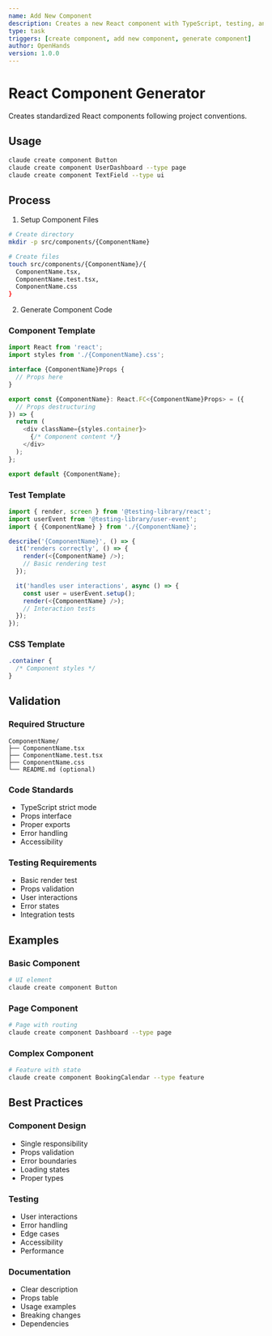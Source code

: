 ```yaml
---
name: Add New Component
description: Creates a new React component with TypeScript, testing, and documentation
type: task
triggers: [create component, add new component, generate component]
author: OpenHands
version: 1.0.0
---
```


# React Component Generator

Creates standardized React components following project conventions.

## Usage

```bash
claude create component Button
claude create component UserDashboard --type page
claude create component TextField --type ui
```

## Process

1. Setup Component Files
```bash
# Create directory
mkdir -p src/components/{ComponentName}

# Create files
touch src/components/{ComponentName}/{
  ComponentName.tsx,
  ComponentName.test.tsx,
  ComponentName.css
}
```

2. Generate Component Code

### Component Template
```typescript
import React from 'react';
import styles from './{ComponentName}.css';

interface {ComponentName}Props {
  // Props here
}

export const {ComponentName}: React.FC<{ComponentName}Props> = ({
  // Props destructuring
}) => {
  return (
    <div className={styles.container}>
      {/* Component content */}
    </div>
  );
};

export default {ComponentName};
```

### Test Template
```typescript
import { render, screen } from '@testing-library/react';
import userEvent from '@testing-library/user-event';
import { {ComponentName} } from './{ComponentName}';

describe('{ComponentName}', () => {
  it('renders correctly', () => {
    render(<{ComponentName} />);
    // Basic rendering test
  });

  it('handles user interactions', async () => {
    const user = userEvent.setup();
    render(<{ComponentName} />);
    // Interaction tests
  });
});
```

### CSS Template
```css
.container {
  /* Component styles */
}
```

## Validation

### Required Structure
```
ComponentName/
├── ComponentName.tsx
├── ComponentName.test.tsx
├── ComponentName.css
└── README.md (optional)
```

### Code Standards
- TypeScript strict mode
- Props interface
- Proper exports
- Error handling
- Accessibility

### Testing Requirements
- Basic render test
- Props validation
- User interactions
- Error states
- Integration tests

## Examples

### Basic Component
```bash
# UI element
claude create component Button
```

### Page Component
```bash
# Page with routing
claude create component Dashboard --type page
```

### Complex Component
```bash
# Feature with state
claude create component BookingCalendar --type feature
```

## Best Practices

### Component Design
- Single responsibility
- Props validation
- Error boundaries
- Loading states
- Proper types

### Testing
- User interactions
- Error handling
- Edge cases
- Accessibility
- Performance

### Documentation
- Clear description
- Props table
- Usage examples
- Breaking changes
- Dependencies
